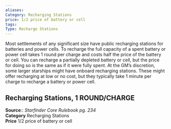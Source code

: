 ```yaml
---
aliases: 
Category: Recharging Stations
price: 1/2 price of battery or cell
tags: 
Type: Recharge Stations
---
```

Most settlements of any significant size have public recharging stations for batteries and power cells. To recharge the full capacity of a spent battery or power cell takes 1 round per charge and costs half the price of the battery or cell. You can recharge a partially depleted battery or cell, but the price for doing so is the same as if it were fully spent. At the GM’s discretion, some larger starships might have onboard recharging stations. These might offer recharging at low or no cost, but they typically take 1 minute per charge to recharge a battery or power cell.  

## Recharging Stations, 1 ROUND/CHARGE

**Source**:: _Starfinder Core Rulebook pg. 234_  
**Category** Recharging Stations  
**Price** 1/2 price of battery or cell
